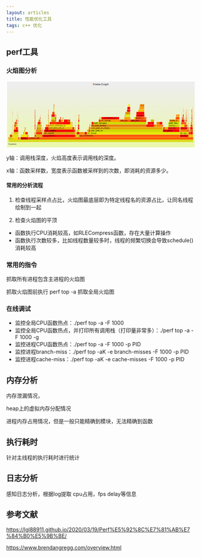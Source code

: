 ```yaml
---
layout: articles
title: 性能优化工具
tags: c++ 优化
---
```




## perf工具

### 火焰图分析
![fire](/img/0315/fire.png)

y轴：调用栈深度，火焰高度表示调用栈的深度。

x轴：函数采样数，宽度表示函数被采样到的次数，即消耗的资源多少。

#### 常用的分析流程

1. 检查线程采样点占比，火焰图最底层即为特定线程名的资源占比，让同名线程绘制到一起

2. 检查火焰图的平顶
  - 函数执行CPU消耗较高，如RLECompress函数，存在大量计算操作
  - 函数执行次数较多，比如线程数量较多时，线程的频繁切换会导致schedule()消耗较高

### 常用的指令

抓取所有进程包含主进程的火焰图

抓取火焰图前执行  perf top -a 抓取全局火焰图

### 在线调试
- 监控全局CPU函数热点：./perf top -a -F 1000
- 监控全局CPU函数热点，并打印所有调用栈（打印量非常多）：./perf top -a -F 1000 -g
- 监控进程CPU函数热点：./perf top -a -F 1000 -p PID
- 监控进程branch-miss：./perf top -aK -e branch-misses -F 1000 -p PID
- 监控进程cache-miss：./perf top -aK -e cache-misses -F 1000 -p PID
## 内存分析
内存泄漏情况，

heap上的虚拟内存分配情况

进程内存占用情况，但是一般只能精确到模块，无法精确到函数
## 执行耗时
针对主线程的执行耗时进行统计


## 日志分析

感知日志分析，根据log提取 cpu占用，fps delay等信息



## 参考文献

https://lgl88911.github.io/2020/03/19/Perf%E5%92%8C%E7%81%AB%E7%84%B0%E5%9B%BE/


https://www.brendangregg.com/overview.html